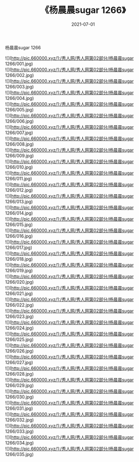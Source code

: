 ﻿---
layout: post
title:  《杨晨晨sugar 1266》
date:   2021-07-01
img: http://pic.660000.xyz/1:/秀人网/秀人网第02部分/杨晨晨sugar 1266/000.jpg
categories: [美女, 清纯, 唯美]
---

杨晨晨sugar 1266

  ![](http://pic.660000.xyz/1:/秀人网/秀人网第02部分/杨晨晨sugar 1266/001.jpg) <br> ![](http://pic.660000.xyz/1:/秀人网/秀人网第02部分/杨晨晨sugar 1266/002.jpg) <br> ![](http://pic.660000.xyz/1:/秀人网/秀人网第02部分/杨晨晨sugar 1266/003.jpg) <br> ![](http://pic.660000.xyz/1:/秀人网/秀人网第02部分/杨晨晨sugar 1266/004.jpg) <br> ![](http://pic.660000.xyz/1:/秀人网/秀人网第02部分/杨晨晨sugar 1266/005.jpg) <br> ![](http://pic.660000.xyz/1:/秀人网/秀人网第02部分/杨晨晨sugar 1266/006.jpg) <br> ![](http://pic.660000.xyz/1:/秀人网/秀人网第02部分/杨晨晨sugar 1266/007.jpg) <br> ![](http://pic.660000.xyz/1:/秀人网/秀人网第02部分/杨晨晨sugar 1266/008.jpg) <br> ![](http://pic.660000.xyz/1:/秀人网/秀人网第02部分/杨晨晨sugar 1266/009.jpg) <br> ![](http://pic.660000.xyz/1:/秀人网/秀人网第02部分/杨晨晨sugar 1266/010.jpg) <br> ![](http://pic.660000.xyz/1:/秀人网/秀人网第02部分/杨晨晨sugar 1266/011.jpg) <br> ![](http://pic.660000.xyz/1:/秀人网/秀人网第02部分/杨晨晨sugar 1266/012.jpg) <br> ![](http://pic.660000.xyz/1:/秀人网/秀人网第02部分/杨晨晨sugar 1266/013.jpg) <br> ![](http://pic.660000.xyz/1:/秀人网/秀人网第02部分/杨晨晨sugar 1266/014.jpg) <br> ![](http://pic.660000.xyz/1:/秀人网/秀人网第02部分/杨晨晨sugar 1266/015.jpg) <br> ![](http://pic.660000.xyz/1:/秀人网/秀人网第02部分/杨晨晨sugar 1266/016.jpg) <br> ![](http://pic.660000.xyz/1:/秀人网/秀人网第02部分/杨晨晨sugar 1266/017.jpg) <br> ![](http://pic.660000.xyz/1:/秀人网/秀人网第02部分/杨晨晨sugar 1266/018.jpg) <br> ![](http://pic.660000.xyz/1:/秀人网/秀人网第02部分/杨晨晨sugar 1266/019.jpg) <br> ![](http://pic.660000.xyz/1:/秀人网/秀人网第02部分/杨晨晨sugar 1266/020.jpg) <br> ![](http://pic.660000.xyz/1:/秀人网/秀人网第02部分/杨晨晨sugar 1266/021.jpg) <br> ![](http://pic.660000.xyz/1:/秀人网/秀人网第02部分/杨晨晨sugar 1266/022.jpg) <br> ![](http://pic.660000.xyz/1:/秀人网/秀人网第02部分/杨晨晨sugar 1266/023.jpg) <br> ![](http://pic.660000.xyz/1:/秀人网/秀人网第02部分/杨晨晨sugar 1266/024.jpg) <br> ![](http://pic.660000.xyz/1:/秀人网/秀人网第02部分/杨晨晨sugar 1266/025.jpg) <br> ![](http://pic.660000.xyz/1:/秀人网/秀人网第02部分/杨晨晨sugar 1266/026.jpg) <br> ![](http://pic.660000.xyz/1:/秀人网/秀人网第02部分/杨晨晨sugar 1266/027.jpg) <br> ![](http://pic.660000.xyz/1:/秀人网/秀人网第02部分/杨晨晨sugar 1266/028.jpg) <br> ![](http://pic.660000.xyz/1:/秀人网/秀人网第02部分/杨晨晨sugar 1266/029.jpg) <br> ![](http://pic.660000.xyz/1:/秀人网/秀人网第02部分/杨晨晨sugar 1266/030.jpg) <br> ![](http://pic.660000.xyz/1:/秀人网/秀人网第02部分/杨晨晨sugar 1266/031.jpg) <br> ![](http://pic.660000.xyz/1:/秀人网/秀人网第02部分/杨晨晨sugar 1266/032.jpg) <br> ![](http://pic.660000.xyz/1:/秀人网/秀人网第02部分/杨晨晨sugar 1266/033.jpg) <br> ![](http://pic.660000.xyz/1:/秀人网/秀人网第02部分/杨晨晨sugar 1266/034.jpg) <br> ![](http://pic.660000.xyz/1:/秀人网/秀人网第02部分/杨晨晨sugar 1266/035.jpg) <br>
